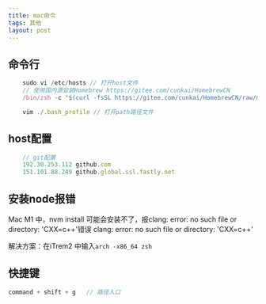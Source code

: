 ```yaml
---
title: mac命令
tags: 其他
layout: post
---
```


## 命令行

```JavaScript
    sudo vi /etc/hosts // 打开host文件
    // 使用国内源安装Homebrew https://gitee.com/cunkai/HomebrewCN
    /bin/zsh -c "$(curl -fsSL https://gitee.com/cunkai/HomebrewCN/raw/master/Homebrew.sh)"

    vim ./.bash_profile // 打开path路径文件

```

## host配置

```JavaScript
    // git配置
    192.30.253.112 github.com
    151.101.88.249 github.global.ssl.fastly.net
```

## 安装node报错

Mac M1 中，nvm install 可能会安装不了，报clang: error: no such file or directory: 'CXX=c++'错误
clang: error: no such file or directory: 'CXX=c++'

解决方案：在iTrem2 中输入`arch -x86_64 zsh`

## 快捷键

```javascript
command + shift + g   // 路径入口

```